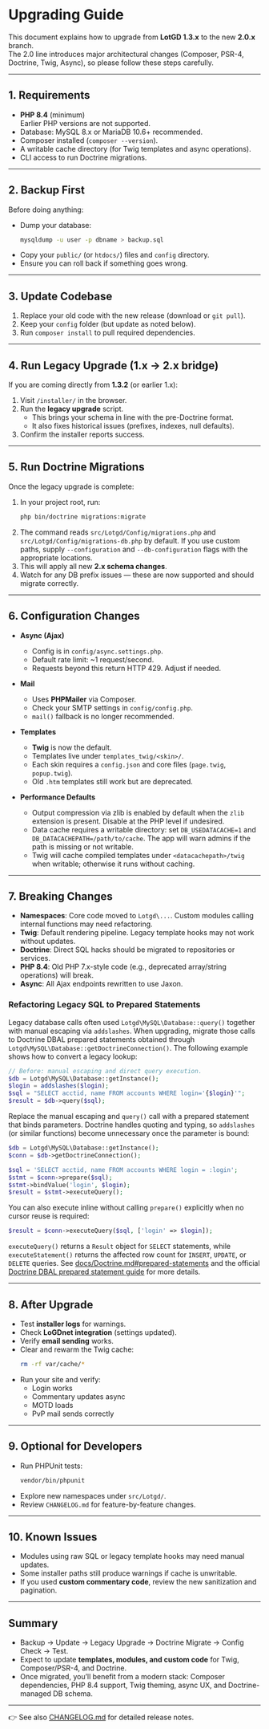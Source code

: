 # Upgrading Guide

This document explains how to upgrade from **LotGD 1.3.x** to the new **2.0.x** branch.  
The 2.0 line introduces major architectural changes (Composer, PSR-4, Doctrine, Twig, Async), so please follow these steps carefully.

---

## 1. Requirements

- **PHP 8.4** (minimum)  
  Earlier PHP versions are not supported.
- Database: MySQL 8.x or MariaDB 10.6+ recommended.  
- Composer installed (`composer --version`).
- A writable cache directory (for Twig templates and async operations).
- CLI access to run Doctrine migrations.

---

## 2. Backup First

Before doing anything:

- Dump your database:  
  ```bash
  mysqldump -u user -p dbname > backup.sql
  ```
- Copy your `public/` (or `htdocs/`) files and `config` directory.
- Ensure you can roll back if something goes wrong.

---

## 3. Update Codebase

1. Replace your old code with the new release (download or `git pull`).  
2. Keep your `config` folder (but update as noted below).  
3. Run `composer install` to pull required dependencies.

---

## 4. Run Legacy Upgrade (1.x → 2.x bridge)

If you are coming directly from **1.3.2** (or earlier 1.x):

1. Visit `/installer/` in the browser.
2. Run the **legacy upgrade** script.  
   - This brings your schema in line with the pre-Doctrine format.  
   - It also fixes historical issues (prefixes, indexes, null defaults).
3. Confirm the installer reports success.

---

## 5. Run Doctrine Migrations

Once the legacy upgrade is complete:

1. In your project root, run:
    ```bash
    php bin/doctrine migrations:migrate
    ```
2. The command reads `src/Lotgd/Config/migrations.php` and
   `src/Lotgd/Config/migrations-db.php` by default. If you use custom paths,
   supply `--configuration` and `--db-configuration` flags with the appropriate
   locations.
3. This will apply all new **2.x schema changes**.
4. Watch for any DB prefix issues — these are now supported and should migrate correctly.

---

## 6. Configuration Changes

- **Async (Ajax)**  
  - Config is in `config/async.settings.php`.  
  - Default rate limit: ~1 request/second.  
  - Requests beyond this return HTTP 429. Adjust if needed.

- **Mail**  
  - Uses **PHPMailer** via Composer.  
  - Check your SMTP settings in `config/config.php`.  
  - `mail()` fallback is no longer recommended.

- **Templates**  
  - **Twig** is now the default.  
  - Templates live under `templates_twig/<skin>/`.  
  - Each skin requires a `config.json` and core files (`page.twig`, `popup.twig`).  
  - Old `.htm` templates still work but are deprecated.

- **Performance Defaults**  
  - Output compression via zlib is enabled by default when the `zlib` extension is present. Disable at the PHP level if undesired.  
  - Data cache requires a writable directory: set `DB_USEDATACACHE=1` and `DB_DATACACHEPATH=/path/to/cache`. The app will warn admins if the path is missing or not writable.  
  - Twig will cache compiled templates under `<datacachepath>/twig` when writable; otherwise it runs without caching.

---

## 7. Breaking Changes

- **Namespaces**: Core code moved to `Lotgd\...`. Custom modules calling internal functions may need refactoring.
- **Twig**: Default rendering pipeline. Legacy template hooks may not work without updates.
- **Doctrine**: Direct SQL hacks should be migrated to repositories or services.
- **PHP 8.4**: Old PHP 7.x-style code (e.g., deprecated array/string operations) will break.
- **Async**: All Ajax endpoints rewritten to use Jaxon.

### Refactoring Legacy SQL to Prepared Statements

Legacy database calls often used `Lotgd\MySQL\Database::query()` together with manual escaping via `addslashes`. When upgrading, migrate those calls to Doctrine DBAL prepared statements obtained through `Lotgd\MySQL\Database::getDoctrineConnection()`. The following example shows how to convert a legacy lookup:

```php
// Before: manual escaping and direct query execution.
$db = Lotgd\MySQL\Database::getInstance();
$login = addslashes($login);
$sql = "SELECT acctid, name FROM accounts WHERE login='{$login}'";
$result = $db->query($sql);
```

Replace the manual escaping and `query()` call with a prepared statement that binds parameters. Doctrine handles quoting and typing, so `addslashes` (or similar functions) become unnecessary once the parameter is bound:

```php
$db = Lotgd\MySQL\Database::getInstance();
$conn = $db->getDoctrineConnection();

$sql = 'SELECT acctid, name FROM accounts WHERE login = :login';
$stmt = $conn->prepare($sql);
$stmt->bindValue('login', $login);
$result = $stmt->executeQuery();
```

You can also execute inline without calling `prepare()` explicitly when no cursor reuse is required:

```php
$result = $conn->executeQuery($sql, ['login' => $login]);
```

`executeQuery()` returns a `Result` object for `SELECT` statements, while `executeStatement()` returns the affected row count for `INSERT`, `UPDATE`, or `DELETE` queries. See [docs/Doctrine.md#prepared-statements](docs/Doctrine.md#prepared-statements) and the official [Doctrine DBAL prepared statement guide](https://www.doctrine-project.org/projects/doctrine-dbal/en/latest/reference/data-retrieval-and-manipulation.html#prepared-statements) for more details.

---

## 8. After Upgrade

- Test **installer logs** for warnings.  
- Check **LoGDnet integration** (settings updated).  
- Verify **email sending** works.  
- Clear and rewarm the Twig cache:  
  ```bash
  rm -rf var/cache/*
  ```
- Run your site and verify:
  - Login works  
  - Commentary updates async  
  - MOTD loads  
  - PvP mail sends correctly

---

## 9. Optional for Developers

- Run PHPUnit tests:
  ```bash
  vendor/bin/phpunit
  ```
- Explore new namespaces under `src/Lotgd/`.
- Review `CHANGELOG.md` for feature-by-feature changes.

---

## 10. Known Issues

- Modules using raw SQL or legacy template hooks may need manual updates.
- Some installer paths still produce warnings if cache is unwritable.
- If you used **custom commentary code**, review the new sanitization and pagination.

---

## Summary

- Backup → Update → Legacy Upgrade → Doctrine Migrate → Config Check → Test.  
- Expect to update **templates, modules, and custom code** for Twig, Composer/PSR-4, and Doctrine.  
- Once migrated, you’ll benefit from a modern stack: Composer dependencies, PHP 8.4 support, Twig theming, async UX, and Doctrine-managed DB schema.

---

👉 See also [CHANGELOG.md](CHANGELOG.md) for detailed release notes.
